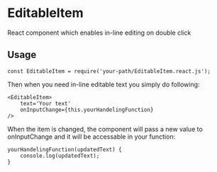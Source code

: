 # EditableItem

React component which enables in-line editing on double click

## Usage 
    const EditableItem = require('your-path/EditableItem.react.js');
    
  Then when you need in-line editable text you simply do following:
  
    <EditableItem>
        text='Your text'
        onInputChange={this.yourHandelingFunction}
    />
    
  When the item is changed, the component will pass a new value to onInputChange and it will be accessable in your function:
  
    yourHandelingFunction(updatedText) {
        console.log(updatedText);
    }
    
